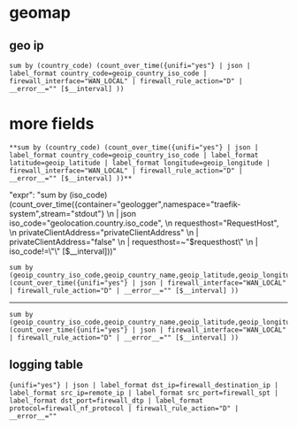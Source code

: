 # geomap

## geo ip

```
sum by (country_code) (count_over_time({unifi="yes"} | json | label_format country_code=geoip_country_iso_code | firewall_interface="WAN_LOCAL" | firewall_rule_action="D" | __error__="" [$__interval] ))
```

# more fields
```
**sum by (country_code) (count_over_time({unifi="yes"} | json | label_format country_code=geoip_country_iso_code | label_format latitude=geoip_latitude | label_format longitude=geoip_longitude | firewall_interface="WAN_LOCAL" | firewall_rule_action="D" | __error__="" [$__interval] ))**
```

"expr": "sum by (iso_code) (count_over_time({container=\"geologger\",namespace=\"traefik-system\",stream=\"stdout\"} \n  | json iso_code=\"geolocation.country.iso_code\", \n         requesthost=\"RequestHost\", \n         privateClientAddress=\"privateClientAddress\" \n  | privateClientAddress=\"false\" \n  | requesthost=~\"$requesthost\" \n  | iso_code!=\"\" [$__interval]))"

```
sum by (geoip_country_iso_code,geoip_country_name,geoip_latitude,geoip_longitude,geoip_country_name,remote_ip,firewall_destination_ip,firewall_spt) (count_over_time({unifi="yes"} | json | firewall_interface="WAN_LOCAL" | firewall_rule_action="D" | __error__="" [$__interval] ))
```

---

```
sum by (geoip_country_iso_code,geoip_country_name,geoip_latitude,geoip_longitude,geoip_country_name,remote_ip,firewall_destination_ip,firewall_spt) (count_over_time({unifi="yes"} | json | firewall_interface="WAN_LOCAL" | firewall_rule_action="D" | __error__="" [$__interval] ))
```


## logging table

`{unifi="yes"} | json | label_format dst_ip=firewall_destination_ip | label_format src_ip=remote_ip | label_format src_port=firewall_spt | label_format dst_port=firewall_dtp | label_format protocol=firewall_nf_protocol | firewall_rule_action="D" | __error__=""`
